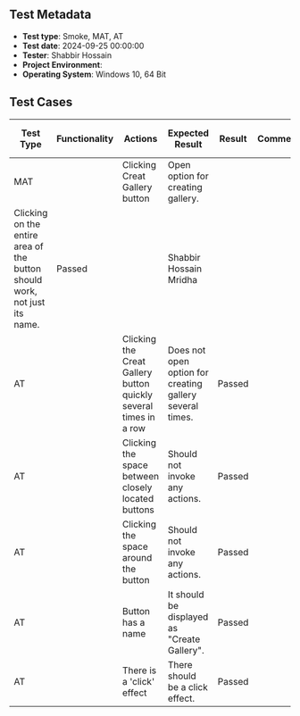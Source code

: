 ## Test Metadata

- **Test type**: Smoke, MAT, AT
- **Test date**: 2024-09-25 00:00:00
- **Tester**: Shabbir Hossain
- **Project Environment**: <Test App>
- **Operating System**: Windows 10, 64 Bit

## Test Cases

| Test Type | Functionality | Actions | Expected Result | Result | Comment | Tester | Time Spent, min |
| --- | --- | --- | --- | --- | --- | --- | --- |
| MAT |  |  Clicking Creat Gallery button | Open option for creating gallery.
Clicking on the entire area of the button should work, not just its name. | Passed |  | Shabbir Hossain Mridha |  |
| AT |  | Clicking the Creat Gallery  button quickly several times in a row | Does not open option for creating gallery several times. | Passed |  | Shabbir Hossain Mridha |  |
| AT |  | Clicking the space between closely located buttons | Should not invoke any actions. | Passed |  | Shabbir Hossain Mridha |  |
| AT |  | Clicking the space around the button | Should not invoke any actions. | Passed |  | Shabbir Hossain Mridha |  |
| AT |  | Button has a name | It should be displayed as "Create Gallery". | Passed |  | Shabbir Hossain Mridha |  |
| AT |  | There is a 'click' effect | There should be a click effect. | Passed |  | Shabbir Hossain Mridha |  |
